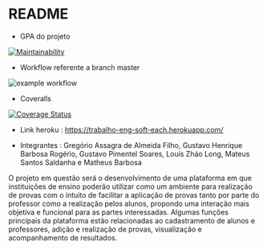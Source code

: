 # README

* GPA do projeto

[![Maintainability](https://api.codeclimate.com/v1/badges/5cdacd0bc7372f95aa88/maintainability)](https://codeclimate.com/github/barmath/e-learn-max-plataform/maintainability)

* Workflow referente a branch master

![example workflow](https://github.com/barmath/e-learn-max-plataform/actions/workflows/learn-github-actions.yml/badge.svg)

* Coveralls

[![Coverage Status](https://coveralls.io/repos/github/barmath/e-learn-max-plataform/badge.svg?branch=main)](https://coveralls.io/github/barmath/e-learn-max-plataform?branch=main)

* Link heroku :  https://trabalho-eng-soft-each.herokuapp.com/

* Integrantes : 
        Gregório Assagra de Almeida Filho,
        Gustavo Henrique Barbosa Rogério,
        Gustavo Pimentel Soares,
        Louis Zháo Long,
        Mateus Santos Saldanha e 
        Matheus Barbosa

O projeto em questão será o desenvolvimento de uma plataforma em que instituições de ensino poderão utilizar como um ambiente para realização de provas com o intuito de facilitar a aplicação de provas tanto por parte do professor como a realização pelos alunos, propondo uma interação mais objetiva e funcional para as partes interessadas.
Algumas funções principais da plataforma estão relacionadas ao cadastramento de alunos e professores, adição e realização de provas, visualização e acompanhamento de resultados.
